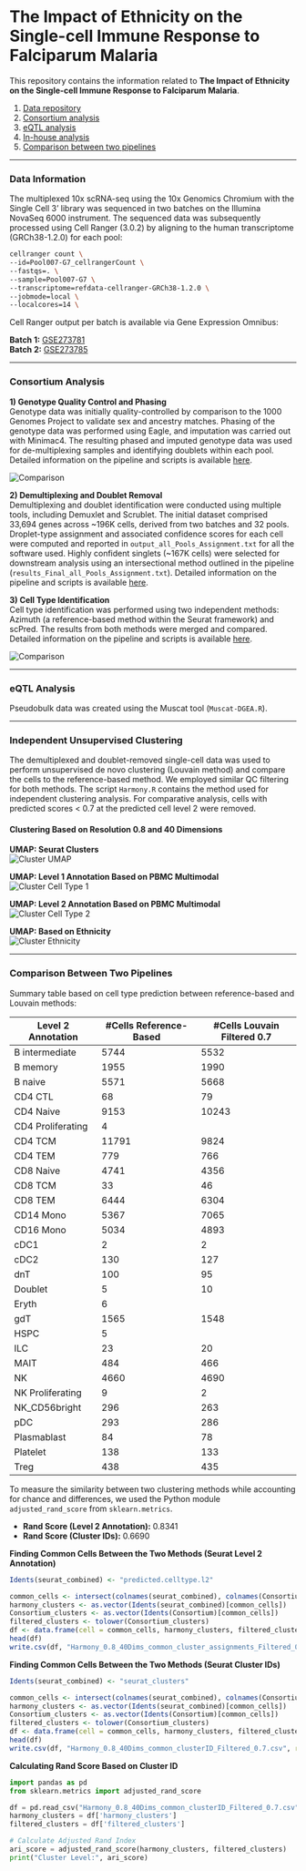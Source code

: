 # The Impact of Ethnicity on the Single-cell Immune Response to Falciparum Malaria


This repository contains the information related to **The Impact of Ethnicity on the Single-cell Immune Response to Falciparum Malaria**.

1. [Data repository](#data-information)  
2. [Consortium analysis](#consortium-analysis)  
3. [eQTL analysis](#eqtl-analysis)  
4. [In-house analysis](#independent-unsupervised-clustering)  
5. [Comparison between two pipelines](#comparison-between-2-pipelines)  

---

### Data Information

The multiplexed 10x scRNA-seq using the 10x Genomics Chromium with the Single Cell 3’ library was sequenced in two batches on the Illumina NovaSeq 6000 instrument. The sequenced data was subsequently processed using Cell Ranger (3.0.2) by aligning to the human transcriptome (GRCh38-1.2.0) for each pool:

```bash
cellranger count \
--id=Pool007-G7_cellrangerCount \
--fastqs=. \
--sample=Pool007-G7 \
--transcriptome=refdata-cellranger-GRCh38-1.2.0 \
--jobmode=local \
--localcores=14 \
```

Cell Ranger output per batch is available via Gene Expression Omnibus:

**Batch 1:** [GSE273781](https://www.ncbi.nlm.nih.gov/geo/query/acc.cgi?acc=GSE273781)  
**Batch 2:** [GSE273785](https://www.ncbi.nlm.nih.gov/geo/query/acc.cgi?acc=GSE273785)  

---

### Consortium Analysis

**1) Genotype Quality Control and Phasing**  
Genotype data was initially quality-controlled by comparison to the 1000 Genomes Project to validate sex and ancestry matches. Phasing of the genotype data was performed using Eagle, and imputation was carried out with Minimac4. The resulting phased and imputed genotype data was used for de-multiplexing samples and identifying doublets within each pool. Detailed information on the pipeline and scripts is available [here](https://wg1-pipeline-qc.readthedocs.io/en/latest/Imputation/index.html#imputation).

![Comparison](plots/1Kg.png)

**2) Demultiplexing and Doublet Removal**  
Demultiplexing and doublet identification were conducted using multiple tools, including Demuxlet and Scrublet. The initial dataset comprised 33,694 genes across ~196K cells, derived from two batches and 32 pools. Droplet-type assignment and associated confidence scores for each cell were computed and reported in `output_all_Pools_Assignment.txt` for all the software used. Highly confident singlets (~167K cells) were selected for downstream analysis using an intersectional method outlined in the pipeline (`results_Final_all_Pools_Assignment.txt`). Detailed information on the pipeline and scripts is available [here](https://wg1-pipeline-qc.readthedocs.io/en/latest/Demultiplexing/index.html#demultiplexing).

**3) Cell Type Identification**  
Cell type identification was performed using two independent methods: Azimuth (a reference-based method within the Seurat framework) and scPred. The results from both methods were merged and compared. Detailed information on the pipeline and scripts is available [here](https://powellgenomicslab.github.io/WG2-pipeline-classification-docs/).

![Comparison](plots/comparison_heatmap_counts.png)

---

### eQTL Analysis

Pseudobulk data was created using the Muscat tool (`Muscat-DGEA.R`).

---

### Independent Unsupervised Clustering

The demultiplexed and doublet-removed single-cell data was used to perform unsupervised  de novo clustering (Louvain method) and compare the cells to the reference-based method. We employed similar QC filtering for both methods. The script `Harmony.R` contains the method used for independent clustering analysis. For comparative analysis, cells with predicted scores < 0.7 at the predicted cell level 2 were removed.

#### Clustering Based on Resolution 0.8 and 40 Dimensions

**UMAP: Seurat Clusters**  
![Cluster UMAP](plots/UmapPlot_Cluster_Filtered0.7.png)

**UMAP: Level 1 Annotation Based on PBMC Multimodal**  
![Cluster Cell Type 1](plots/UmapPlot_predicted.celltype.l1_Filtered0.7.png)

**UMAP: Level 2 Annotation Based on PBMC Multimodal**  
![Cluster Cell Type 2](plots/UmapPlot_predicted.celltype.l2_Filtered0.7.png)

**UMAP: Based on Ethnicity**  
![Cluster Ethnicity](plots/UmapPlot_Ethnicity_Filtered0.7.png)

---

### Comparison Between Two Pipelines

Summary table based on cell type prediction between reference-based and Louvain methods:

| Level 2 Annotation     | #Cells Reference-Based | #Cells Louvain Filtered 0.7 |
|-------------------------|-------------------------|-----------------------------|
| B intermediate         | 5744                   | 5532                        |
| B memory               | 1955                   | 1990                        |
| B naive                | 5571                   | 5668                        |
| CD4 CTL                | 68                     | 79                          |
| CD4 Naive              | 9153                   | 10243                       |
| CD4 Proliferating      | 4                      |                             |
| CD4 TCM                | 11791                  | 9824                        |
| CD4 TEM                | 779                    | 766                         |
| CD8 Naive              | 4741                   | 4356                        |
| CD8 TCM                | 33                     | 46                          |
| CD8 TEM                | 6444                   | 6304                        |
| CD14 Mono              | 5367                   | 7065                        |
| CD16 Mono              | 5034                   | 4893                        |
| cDC1                   | 2                      | 2                           |
| cDC2                   | 130                    | 127                         |
| dnT                    | 100                    | 95                          |
| Doublet                | 5                      | 10                          |
| Eryth                  | 6                      |                             |
| gdT                    | 1565                   | 1548                        |
| HSPC                   | 5                      |                             |
| ILC                    | 23                     | 20                          |
| MAIT                   | 484                    | 466                         |
| NK                     | 4660                   | 4690                        |
| NK Proliferating       | 9                      | 2                           |
| NK_CD56bright          | 296                    | 263                         |
| pDC                    | 293                    | 286                         |
| Plasmablast            | 84                     | 78                          |
| Platelet               | 138                    | 133                         |
| Treg                   | 438                    | 435                         |

To measure the similarity between two clustering methods while accounting for chance and differences, we used the Python module `adjusted_rand_score` from `sklearn.metrics`.

- **Rand Score (Level 2 Annotation):** 0.8341  
- **Rand Score (Cluster IDs):** 0.6690  

**Finding Common Cells Between the Two Methods (Seurat Level 2 Annotation)**

```r
Idents(seurat_combined) <- "predicted.celltype.l2"

common_cells <- intersect(colnames(seurat_combined), colnames(Consortium))
harmony_clusters <- as.vector(Idents(seurat_combined)[common_cells])
Consortium_clusters <- as.vector(Idents(Consortium)[common_cells])
filtered_clusters <- tolower(Consortium_clusters)
df <- data.frame(cell = common_cells, harmony_clusters, filtered_clusters)
head(df)
write.csv(df, "Harmony_0.8_40Dims_common_cluster_assignments_Filtered_0.7.csv", row.names = FALSE)
```

**Finding Common Cells Between the Two Methods (Seurat Cluster IDs)**

```r
Idents(seurat_combined) <- "seurat_clusters"

common_cells <- intersect(colnames(seurat_combined), colnames(Consortium))
harmony_clusters <- as.vector(Idents(seurat_combined)[common_cells])
Consortium_clusters <- as.vector(Idents(Consortium)[common_cells])
filtered_clusters <- tolower(Consortium_clusters)
df <- data.frame(cell = common_cells, harmony_clusters, filtered_clusters)
head(df)
write.csv(df, "Harmony_0.8_40Dims_common_clusterID_Filtered_0.7.csv", row.names = FALSE)
```

**Calculating Rand Score Based on Cluster ID**

```python
import pandas as pd
from sklearn.metrics import adjusted_rand_score

df = pd.read_csv("Harmony_0.8_40Dims_common_clusterID_Filtered_0.7.csv")
harmony_clusters = df['harmony_clusters']
filtered_clusters = df['filtered_clusters']

# Calculate Adjusted Rand Index
ari_score = adjusted_rand_score(harmony_clusters, filtered_clusters)
print("Cluster Level:", ari_score)
```


